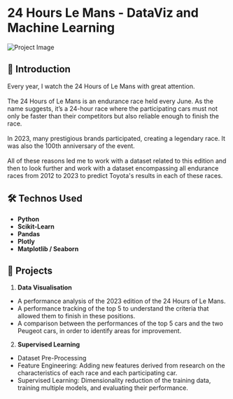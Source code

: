 # 24 Hours Le Mans - DataViz and Machine Learning

![Project Image](https://encrypted-tbn0.gstatic.com/images?q=tbn:ANd9GcTPACrqzfzpoany2ZLIImFLbfpE8izJsakDvw&s)

## 🚀 Introduction

Every year, I watch the 24 Hours of Le Mans with great attention.<br><br>
The 24 Hours of Le Mans is an endurance race held every June. As the name suggests, it’s a 24-hour race where the participating cars must not only be faster than their competitors but also reliable enough to finish the race.<br><br>
In 2023, many prestigious brands participated, creating a legendary race. It was also the 100th anniversary of the event.<br><br>
All of these reasons led me to work with a dataset related to this edition and then to look further and work with a dataset encompassing all endurance races from 2012 to 2023 to predict Toyota's results in each of these races.

## 🛠️ Technos Used

- **Python**
- **Scikit-Learn**
- **Pandas**
- **Plotly**
- **Matplotlib / Seaborn**

## 🔑 Projects 

1. **Data Visualisation**
- A performance analysis of the 2023 edition of the 24 Hours of Le Mans.
- A performance tracking of the top 5 to understand the criteria that allowed them to finish in these positions.
- A comparison between the performances of the top 5 cars and the two Peugeot cars, in order to identify areas for improvement.

2. **Supervised Learning**
- Dataset Pre-Processing
- Feature Engineering: Adding new features derived from research on the characteristics of each race and each participating car.
- Supervised Learning: Dimensionality reduction of the training data, training multiple models, and evaluating their performance.
